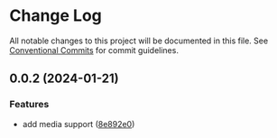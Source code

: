 # Change Log

All notable changes to this project will be documented in this file. See [Conventional Commits](https://conventionalcommits.org) for commit guidelines.

## 0.0.2 (2024-01-21)

### Features

- add media support ([8e892e0](https://github.com/che3vinci/c3/commit/8e892e067bf0dc038ef89c8fc6302e905dd8ed43))
